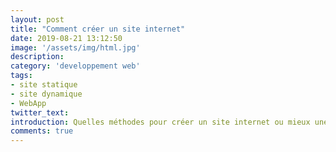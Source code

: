 ```yaml
---
layout: post
title: "Comment créer un site internet"
date: 2019-08-21 13:12:50
image: '/assets/img/html.jpg'
description:
category: 'developpement web'
tags:
- site statique
- site dynamique
- WebApp
twitter_text:
introduction: Quelles méthodes pour créer un site internet ou mieux une application web.
comments: true
---
```



